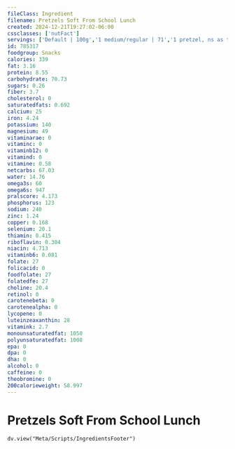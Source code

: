 ```yaml
---
fileClass: Ingredient
filename: Pretzels Soft From School Lunch
created: 2024-12-21T19:27:02-06:00
cssclasses: ['nutFact']
servings: ['Default | 100g','1 medium/regular | 71','1 pretzel, ns as to size | 71','1 bite size/nugget | 14','1 pretzel stick | 21','1 cup, nuggets | 147']
id: 785317
foodgroup: Snacks
calories: 339
fat: 3.16
protein: 8.55
carbohydrate: 70.73
sugars: 0.26
fiber: 3.7
cholesterol: 0
saturatedfats: 0.692
calcium: 25
iron: 4.24
potassium: 140
magnesium: 49
vitaminarae: 0
vitaminc: 0
vitaminb12: 0
vitamind: 0
vitamine: 0.58
netcarbs: 67.03
water: 14.76
omega3s: 60
omega6s: 947
pralscore: 4.173
phosphorus: 123
sodium: 240
zinc: 1.24
copper: 0.168
selenium: 20.1
thiamin: 0.415
riboflavin: 0.304
niacin: 4.713
vitaminb6: 0.081
folate: 27
folicacid: 0
foodfolate: 27
folatedfe: 27
choline: 20.4
retinol: 0
carotenebeta: 0
carotenealpha: 0
lycopene: 0
luteinzeaxanthin: 28
vitamink: 2.7
monounsaturatedfat: 1050
polyunsaturatedfat: 1008
epa: 0
dpa: 0
dha: 0
alcohol: 0
caffeine: 0
theobromine: 0
200calorieweight: 58.997
---
```


# Pretzels Soft From School Lunch

```dataviewjs
dv.view("Meta/Scripts/IngredientsFooter")
```